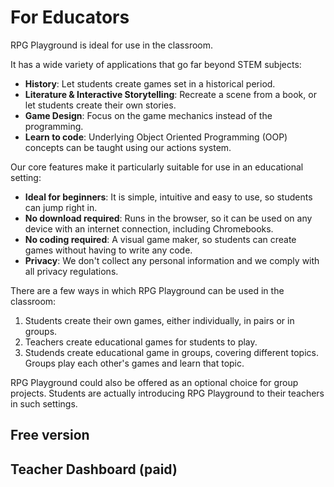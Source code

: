 # For Educators

RPG Playground is ideal for use in the classroom. 

It has a wide variety of applications that go far beyond STEM subjects:

- **History**: Let students create games set in a historical period.
- **Literature & Interactive Storytelling**: Recreate a scene from a book, or let students create their own stories.
- **Game Design**: Focus on the game mechanics instead of the programming.
- **Learn to code**: Underlying Object Oriented Programming (OOP) concepts can be taught using our actions system.


Our core features make it particularly suitable for use in an educational setting:

- **Ideal for beginners**: It is simple, intuitive and easy to use, so students can jump right in.
- **No download required**: Runs in the browser, so it can be used on any device with an internet connection, including Chromebooks.
- **No coding required**: A visual game maker, so students can create games without having to write any code.
- **Privacy**: We don't collect any personal information and we comply with all privacy regulations.



There are a few ways in which RPG Playground can be used in the classroom:

1. Students create their own games, either individually, in pairs or in groups.
2. Teachers create educational games for students to play.
3. Studends create educational game in groups, covering different topics. Groups play each other's games and learn that topic.

RPG Playground could also be offered as an optional choice for group projects. Students are actually introducing RPG Playground to their teachers in such settings.


## Free version

## Teacher Dashboard (paid)